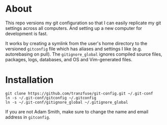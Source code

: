 # About

This repo versions my git configuration so that I can easily replicate my git settings
across all computers. And setting up a new computer for development is fast.

It works by creating a symlink from the user's home directory to the versioned `gitconfig`
file which has aliases and settings I like (e.g. autorebasing on pull). The `gitignore_global`
ignores compiled source files, packages, logs, databases, and OS and Vim-generated files.

# Installation

    git clone https://github.com/tranzfuse/git-config.git ~/.git-conf
    ln -s ~/.git-conf/gitconfig ~/.gitconfig
    ln -s ~/.git-conf/gitignore_global ~/.gitignore_global

If you are not Adam Smith, make sure to change the name and email address in `gitconfig`.
